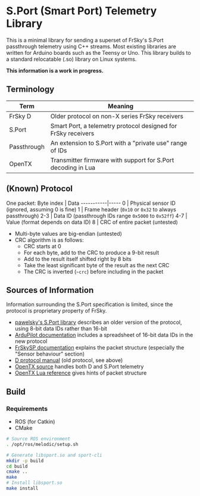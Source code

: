 # S.Port (Smart Port) Telemetry Library
This is a minimal library for sending a superset of FrSky's S.Port passthrough
telemetry using C++ streams. Most existing libraries are written for Arduino
boards such as the Teensy or Uno. This library builds to a standard relocatable
(.so) library on Linux systems.

**This information is a work in progress.**

## Terminology
Term        | Meaning
------------|--------
FrSky D     | Older protocol on non-X series FrSky receivers
S.Port      | Smart Port, a telemetry protocol designed for FrSky receivers
Passthrough | An extension to S.Port with a "private use" range of IDs
OpenTX      | Transmitter firmware with support for S.Port decoding in Lua

## (Known) Protocol
One packet:
Byte index | Data
-----------|-----
0          | Physical sensor ID (ignored, assuming 0 is fine)
1          | Frame header (`0x10` or `0x32` to always passthrough)
2-3        | Data ID (passthrough IDs range `0x5000` to `0x52ff`)
4-7        | Value (format depends on data ID)
8          | CRC of entire packet (untested)

- Multi-byte values are big-endian (untested)
- CRC algorithm is as follows:
  - CRC starts at 0
  - For each byte, add to the CRC to produce a 9-bit result
  - Add to the result itself shifted right by 8 bits
  - Take the least significant byte of the result as the next CRC
  - The CRC is inverted (`~crc`) before including in the packet

## Sources of Information
Information surrounding the S.Port specification is limited, since the protocol
is proprietary property of FrSky.

- [pawelsky's S.Port
  library](https://www.rcgroups.com/forums/showthread.php?2245978-FrSky-S-Port-telemetry-library-easy-to-use-and-configurable)
  describes an older version of the protocol, using 8-bit data IDs rather than
  16-bit
- [ArduPilot
  documentation](https://ardupilot.org/copter/docs/common-frsky-passthrough.html)
  includes a spreadsheet of 16-bit data IDs in the new protocol
- [FrSkySP
  documentation](https://www.ordinoscope.net/static/arduino-frskysp/docs/html/)
  explains the packet structure (especially the "Sensor behaviour" section)
- [D protocol
  manual](https://www.frsky-rc.com/wp-content/uploads/2017/07/Manual/protocol_sensor_hub.pdf)
  (old protocol, see above)
- [OpenTX
  source](https://github.com/opentx/opentx/blob/2.3/radio/src/telemetry/frsky.h)
  handles both D and S.Port telemetry
- [OpenTX Lua
  reference](https://opentx.gitbooks.io/opentx-2-2-lua-reference-guide/content/general/sportTelemetryPop.html)
  gives hints of packet structure

## Build

### Requirements
- ROS (for Catkin)
- CMake

```bash
# Source ROS environment
. /opt/ros/melodic/setup.sh

# Generate libsport.so and sport-cli
mkdir -p build
cd build
cmake ..
make
# Install libsport.so
make install
```

